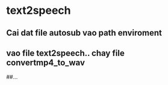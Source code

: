 # text2speech

## Cai dat file autosub vao path enviroment

## vao file text2speech.. chay file convertmp4_to_wav

##...
